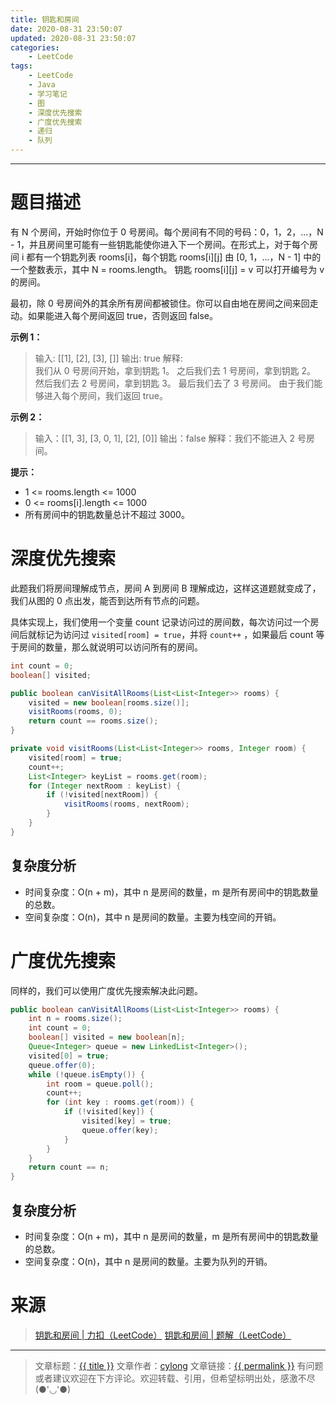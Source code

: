 ```yaml
---
title: 钥匙和房间
date: 2020-08-31 23:50:07
updated: 2020-08-31 23:50:07
categories:
    - LeetCode
tags:
    - LeetCode
    - Java
    - 学习笔记
    - 图
    - 深度优先搜索
    - 广度优先搜索
    - 递归
    - 队列
---
```

---

# 题目描述

有 N 个房间，开始时你位于 0 号房间。每个房间有不同的号码：0，1，2，...，N - 1，并且房间里可能有一些钥匙能使你进入下一个房间。在形式上，对于每个房间 i 都有一个钥匙列表 rooms[i]，每个钥匙 rooms[i][j] 由 [0, 1，...，N - 1] 中的一个整数表示，其中 N = rooms.length。 钥匙 rooms[i][j] = v 可以打开编号为 v 的房间。

最初，除 0 号房间外的其余所有房间都被锁住。你可以自由地在房间之间来回走动。如果能进入每个房间返回 true，否则返回 false。

**示例 1：**
> 输入: [\[1\], \[2\], \[3\], []]
> 输出: true
> 解释:  
> 我们从 0 号房间开始，拿到钥匙 1。
> 之后我们去 1 号房间，拿到钥匙 2。
> 然后我们去 2 号房间，拿到钥匙 3。
> 最后我们去了 3 号房间。
> 由于我们能够进入每个房间，我们返回 true。

**示例 2：**
> 输入：[[1, 3], [3, 0, 1], \[2\], [0]]
> 输出：false
> 解释：我们不能进入 2 号房间。

**提示：**
* 1 <= rooms.length <= 1000
* 0 <= rooms[i].length <= 1000
* 所有房间中的钥匙数量总计不超过 3000。

<!-- more -->

# 深度优先搜索

此题我们将房间理解成节点，房间 A 到房间 B 理解成边，这样这道题就变成了，我们从图的 0 点出发，能否到达所有节点的问题。

具体实现上，我们使用一个变量 count 记录访问过的房间数，每次访问过一个房间后就标记为访问过 `visited[room] = true`，并将 `count++` ，如果最后 count 等于房间的数量，那么就说明可以访问所有的房间。

```java
int count = 0;
boolean[] visited;

public boolean canVisitAllRooms(List<List<Integer>> rooms) {
    visited = new boolean[rooms.size()];
    visitRooms(rooms, 0);
    return count == rooms.size();
}

private void visitRooms(List<List<Integer>> rooms, Integer room) {
    visited[room] = true;
    count++;
    List<Integer> keyList = rooms.get(room);
    for (Integer nextRoom : keyList) {
        if (!visited[nextRoom]) {
            visitRooms(rooms, nextRoom);
        }
    }
}
```

## 复杂度分析

* 时间复杂度：O(n + m)，其中 n 是房间的数量，m 是所有房间中的钥匙数量的总数。
* 空间复杂度：O(n)，其中 n 是房间的数量。主要为栈空间的开销。

# 广度优先搜索

同样的，我们可以使用广度优先搜索解决此问题。

```java
public boolean canVisitAllRooms(List<List<Integer>> rooms) {
    int n = rooms.size();
    int count = 0;
    boolean[] visited = new boolean[n];
    Queue<Integer> queue = new LinkedList<Integer>();
    visited[0] = true;
    queue.offer(0);
    while (!queue.isEmpty()) {
        int room = queue.poll();
        count++;
        for (int key : rooms.get(room)) {
            if (!visited[key]) {
                visited[key] = true;
                queue.offer(key);
            }
        }
    }
    return count == n;
}
```

## 复杂度分析

* 时间复杂度：O(n + m)，其中 n 是房间的数量，m 是所有房间中的钥匙数量的总数。
* 空间复杂度：O(n)，其中 n 是房间的数量。主要为队列的开销。

# 来源

> [钥匙和房间 | 力扣（LeetCode）][1]
> [钥匙和房间 | 题解（LeetCode）][2]

---

> 文章标题：<a href='{{ permalink }}' title='{{ title }}' >{{ title }}</a>
> 文章作者：[cylong](http://www.cylong.com/about/ "cylong")
> 文章链接：<a href='{{ permalink }}' title='{{ title }}' >{{ permalink }}</a>
> 有问题或者建议欢迎在下方评论。欢迎转载、引用，但希望标明出处，感激不尽(●'◡'●)

[1]: https://leetcode-cn.com/problems/keys-and-rooms/ "钥匙和房间 | 力扣（LeetCode）"
[2]: https://leetcode-cn.com/problems/keys-and-rooms/solution/yao-chi-he-fang-jian-by-leetcode-solution/ "钥匙和房间 | 题解（LeetCode）"
